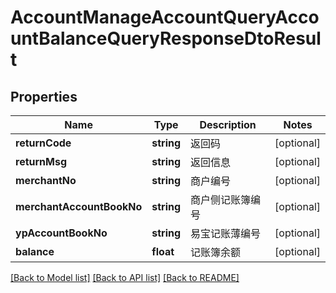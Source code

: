 # AccountManageAccountQueryAccountBalanceQueryResponseDtoResult

## Properties
Name | Type | Description | Notes
------------ | ------------- | ------------- | -------------
**returnCode** | **string** | 返回码 | [optional] 
**returnMsg** | **string** | 返回信息 | [optional] 
**merchantNo** | **string** | 商户编号 | [optional] 
**merchantAccountBookNo** | **string** | 商户侧记账簿编号 | [optional] 
**ypAccountBookNo** | **string** | 易宝记账薄编号 | [optional] 
**balance** | **float** | 记账簿余额 | [optional] 

[[Back to Model list]](../README.md#documentation-for-models) [[Back to API list]](../README.md#documentation-for-api-endpoints) [[Back to README]](../README.md)


